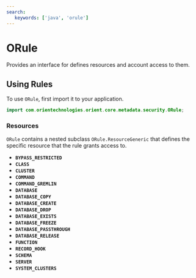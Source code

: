 ```yaml
---
search:
   keywords: ['java', 'orule']
---
```


# ORule

Provides an interface for defines resources and account access to them.

## Using Rules

To use `ORule`, first import it to your application.

```java
import com.orientechnologies.orient.core.metadata.security.ORule;
```

### Resources

`ORule` contains a nested subclass `ORule.ResourceGeneric` that defines the specific resource that the rule grants access to.

- **`BYPASS_RESTRICTED`**
- **`CLASS`**
- **`CLUSTER`**
- **`COMMAND`**
- **`COMMAND_GREMLIN`**
- **`DATABASE`**
- **`DATABASE_COPY`**
- **`DATABASE_CREATE`**
- **`DATABASE_DROP`**
- **`DATABASE_EXISTS`**
- **`DATABASE_FREEZE`**
- **`DATABASE_PASSTHROUGH`**
- **`DATABASE_RELEASE`**
- **`FUNCTION`**
- **`RECORD_HOOK`**
- **`SCHEMA`**
- **`SERVER`**
- **`SYSTEM_CLUSTERS`**


